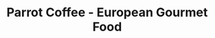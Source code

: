 ---
title: "Parrot Coffee - European Gourmet Food"
url: /ridgewood/parrot-coffee-european-gourmet-food/
shop: deli
---